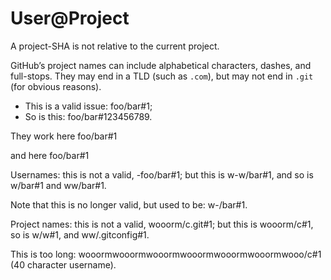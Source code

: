 # User@Project

A project-SHA is not relative to the current project.

GitHub’s project names can include alphabetical characters, dashes, and full-stops. They may end in a TLD (such as `.com`), but may not end in `.git` (for obvious reasons).

-   This is a valid issue: foo/bar#1;
-   So is this: foo/bar#123456789.

They work here
foo/bar#1

and here
    foo/bar#1

Usernames: this is not a valid, -foo/bar#1; but this is w-w/bar#1, and so is w/bar#1 and ww/bar#1.

Note that this is no longer valid, but used to be: w-/bar#1.

Project names: this is not a valid, wooorm/c.git#1; but this is wooorm/c#1, so is w/w#1, and ww/.gitconfig#1.

This is too long: wooormwooormwooormwooormwooormwooormwooo/c#1 (40 character username).
